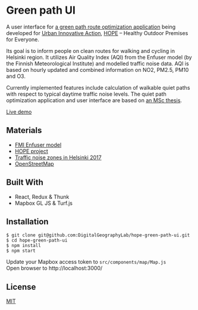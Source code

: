 # Green path UI

A user interface for [a green path route optimization application](https://github.com/DigitalGeographyLab/hope-green-path-server/) being developed for [Urban Innovative Action](https://www.uia-initiative.eu/en), [HOPE](https://www.uia-initiative.eu/en/uia-cities/helsinki) – Healthy Outdoor Premises for Everyone.

Its goal is to inform people on clean routes for walking and cycling in Helsinki region. It utilizes Air Quality Index (AQI) from the Enfuser model (by the Finnish Meteorological Institute) and modelled traffic noise data. AQI is based on hourly updated and combined information on NO2, PM2.5, PM10 and O3.

Currently implemented features include calculation of walkable quiet paths with respect to typical daytime traffic noise levels. The quiet path optimization application and user interface are based on [an MSc thesis](https://github.com/hellej/quiet-paths-msc). 

[Live demo](https://quietpath.web.app/)

## Materials
* [FMI Enfuser model](https://en.ilmatieteenlaitos.fi/environmental-information-fusion-service)
* [HOPE project](https://ilmanlaatu.eu/briefly-in-english/)
* [Traffic noise zones in Helsinki 2017](https://hri.fi/data/en_GB/dataset/helsingin-kaupungin-meluselvitys-2017)
* [OpenStreetMap](https://www.openstreetmap.org/about/)

## Built With
* React, Redux & Thunk
* Mapbox GL JS & Turf.js

## Installation
```
$ git clone git@github.com:DigitalGeographyLab/hope-green-path-ui.git
$ cd hope-green-path-ui
$ npm install
$ npm start
```
Update your Mapbox access token to `src/components/map/Map.js`<br>
Open browser to http://localhost:3000/

## License
[MIT](LICENSE)
